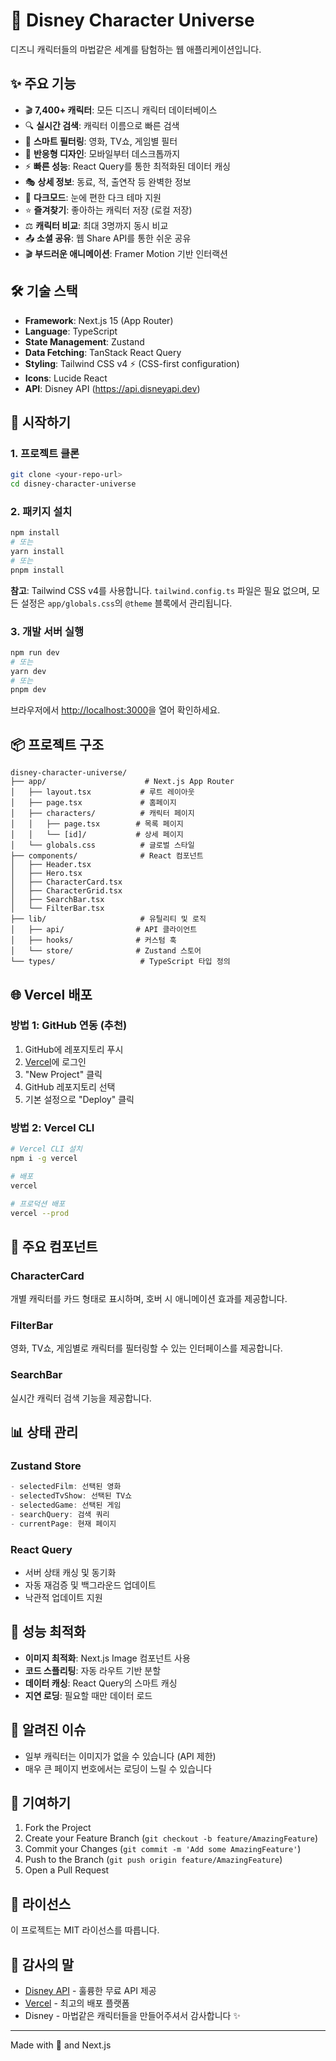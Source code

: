 # 🏰 Disney Character Universe

디즈니 캐릭터들의 마법같은 세계를 탐험하는 웹 애플리케이션입니다.

## ✨ 주요 기능

- 🎬 **7,400+ 캐릭터**: 모든 디즈니 캐릭터 데이터베이스
- 🔍 **실시간 검색**: 캐릭터 이름으로 빠른 검색
- 🎨 **스마트 필터링**: 영화, TV쇼, 게임별 필터
- 📱 **반응형 디자인**: 모바일부터 데스크톱까지
- ⚡ **빠른 성능**: React Query를 통한 최적화된 데이터 캐싱
- 🎭 **상세 정보**: 동료, 적, 출연작 등 완벽한 정보
- 🌙 **다크모드**: 눈에 편한 다크 테마 지원
- ⭐ **즐겨찾기**: 좋아하는 캐릭터 저장 (로컬 저장)
- ⚖️ **캐릭터 비교**: 최대 3명까지 동시 비교
- 📤 **소셜 공유**: 웹 Share API를 통한 쉬운 공유
- 🎬 **부드러운 애니메이션**: Framer Motion 기반 인터랙션

## 🛠 기술 스택

- **Framework**: Next.js 15 (App Router)
- **Language**: TypeScript
- **State Management**: Zustand
- **Data Fetching**: TanStack React Query
- **Styling**: Tailwind CSS v4 ⚡ (CSS-first configuration)
- **Icons**: Lucide React
- **API**: Disney API (https://api.disneyapi.dev)

## 🚀 시작하기

### 1. 프로젝트 클론

```bash
git clone <your-repo-url>
cd disney-character-universe
```

### 2. 패키지 설치

```bash
npm install
# 또는
yarn install
# 또는
pnpm install
```

**참고**: Tailwind CSS v4를 사용합니다. `tailwind.config.ts` 파일은 필요 없으며, 모든 설정은 `app/globals.css`의 `@theme` 블록에서 관리됩니다.

### 3. 개발 서버 실행

```bash
npm run dev
# 또는
yarn dev
# 또는
pnpm dev
```

브라우저에서 [http://localhost:3000](http://localhost:3000)을 열어 확인하세요.

## 📦 프로젝트 구조

```
disney-character-universe/
├── app/                      # Next.js App Router
│   ├── layout.tsx           # 루트 레이아웃
│   ├── page.tsx             # 홈페이지
│   ├── characters/          # 캐릭터 페이지
│   │   ├── page.tsx        # 목록 페이지
│   │   └── [id]/           # 상세 페이지
│   └── globals.css          # 글로벌 스타일
├── components/              # React 컴포넌트
│   ├── Header.tsx
│   ├── Hero.tsx
│   ├── CharacterCard.tsx
│   ├── CharacterGrid.tsx
│   ├── SearchBar.tsx
│   └── FilterBar.tsx
├── lib/                     # 유틸리티 및 로직
│   ├── api/                # API 클라이언트
│   ├── hooks/              # 커스텀 훅
│   └── store/              # Zustand 스토어
└── types/                   # TypeScript 타입 정의
```

## 🌐 Vercel 배포

### 방법 1: GitHub 연동 (추천)

1. GitHub에 레포지토리 푸시
2. [Vercel](https://vercel.com)에 로그인
3. "New Project" 클릭
4. GitHub 레포지토리 선택
5. 기본 설정으로 "Deploy" 클릭

### 방법 2: Vercel CLI

```bash
# Vercel CLI 설치
npm i -g vercel

# 배포
vercel

# 프로덕션 배포
vercel --prod
```

## 🎨 주요 컴포넌트

### CharacterCard

개별 캐릭터를 카드 형태로 표시하며, 호버 시 애니메이션 효과를 제공합니다.

### FilterBar

영화, TV쇼, 게임별로 캐릭터를 필터링할 수 있는 인터페이스를 제공합니다.

### SearchBar

실시간 캐릭터 검색 기능을 제공합니다.

## 📊 상태 관리

### Zustand Store

```typescript
- selectedFilm: 선택된 영화
- selectedTvShow: 선택된 TV쇼
- selectedGame: 선택된 게임
- searchQuery: 검색 쿼리
- currentPage: 현재 페이지
```

### React Query

- 서버 상태 캐싱 및 동기화
- 자동 재검증 및 백그라운드 업데이트
- 낙관적 업데이트 지원

## 🎯 성능 최적화

- **이미지 최적화**: Next.js Image 컴포넌트 사용
- **코드 스플리팅**: 자동 라우트 기반 분할
- **데이터 캐싱**: React Query의 스마트 캐싱
- **지연 로딩**: 필요할 때만 데이터 로드

## 🐛 알려진 이슈

- 일부 캐릭터는 이미지가 없을 수 있습니다 (API 제한)
- 매우 큰 페이지 번호에서는 로딩이 느릴 수 있습니다

## 🤝 기여하기

1. Fork the Project
2. Create your Feature Branch (`git checkout -b feature/AmazingFeature`)
3. Commit your Changes (`git commit -m 'Add some AmazingFeature'`)
4. Push to the Branch (`git push origin feature/AmazingFeature`)
5. Open a Pull Request

## 📝 라이선스

이 프로젝트는 MIT 라이선스를 따릅니다.

## 🙏 감사의 말

- [Disney API](https://disneyapi.dev) - 훌륭한 무료 API 제공
- [Vercel](https://vercel.com) - 최고의 배포 플랫폼
- Disney - 마법같은 캐릭터들을 만들어주셔서 감사합니다 ✨

---

Made with 💜 and Next.js
